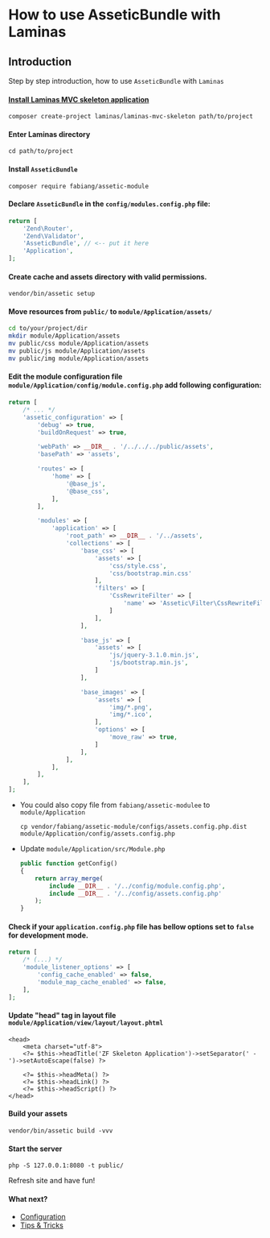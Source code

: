 # How to use AsseticBundle with Laminas
## Introduction
Step by step introduction, how to use `AsseticBundle` with `Laminas`

#### [Install Laminas MVC skeleton application](https://github.com/laminas/laminas-mvc-skeleton)
```
composer create-project laminas/laminas-mvc-skeleton path/to/project
```

#### Enter Laminas directory
```
cd path/to/project
```

#### Install `AsseticBundle`
```
composer require fabiang/assetic-module
```

#### Declare `AsseticBundle` in the `config/modules.config.php` file:
```php
return [
    'Zend\Router',
    'Zend\Validator',
    'AsseticBundle', // <-- put it here
    'Application',
];
```

#### Create cache and assets directory with valid permissions.
```
vendor/bin/assetic setup
```

#### Move resources from `public/` to `module/Application/assets/`
```bash
cd to/your/project/dir
mkdir module/Application/assets
mv public/css module/Application/assets
mv public/js module/Application/assets
mv public/img module/Application/assets
```

#### Edit the module configuration file `module/Application/config/module.config.php` add following configuration:

``` php
return [
    /* ... */
    'assetic_configuration' => [
        'debug' => true,
        'buildOnRequest' => true,

        'webPath' => __DIR__ . '/../../../public/assets',
        'basePath' => 'assets',

        'routes' => [
            'home' => [
                '@base_js',
                '@base_css',
            ],
        ],

        'modules' => [
            'application' => [
                'root_path' => __DIR__ . '/../assets',
                'collections' => [
                    'base_css' => [
                        'assets' => [
                            'css/style.css',
                            'css/bootstrap.min.css'
                        ],
                        'filters' => [
                            'CssRewriteFilter' => [
                                'name' => 'Assetic\Filter\CssRewriteFilter'
                            ]
                        ],
                    ],

                    'base_js' => [
                        'assets' => [
                            'js/jquery-3.1.0.min.js',
                            'js/bootstrap.min.js',
                        ]
                    ],

                    'base_images' => [
                        'assets' => [
                            'img/*.png',
                            'img/*.ico',
                        ],
                        'options' => [
                            'move_raw' => true,
                        ]
                    ],
                ],
            ],
        ],
    ],
];
```

- You could also copy file from `fabiang/assetic-modulee` to `module/Application`
  ```
  cp vendor/fabiang/assetic-module/configs/assets.config.php.dist module/Application/config/assets.config.php
  ```
- Update `module/Application/src/Module.php`
  ```php
  public function getConfig()
  {
      return array_merge(
          include __DIR__ . '/../config/module.config.php',
          include __DIR__ . '/../config/assets.config.php'
      );
  }
  ```

#### Check if your `application.config.php` file has bellow options set to `false` for development mode.
```php
return [
    /* (...) */
    'module_listener_options' => [
        'config_cache_enabled' => false,
        'module_map_cache_enabled' => false,
    ],
];
```

#### Update "head" tag in layout file `module/Application/view/layout/layout.phtml`
```
<head>
    <meta charset="utf-8">
    <?= $this->headTitle('ZF Skeleton Application')->setSeparator(' - ')->setAutoEscape(false) ?>

    <?= $this->headMeta() ?>
    <?= $this->headLink() ?>
    <?= $this->headScript() ?>
</head>
```

#### Build your assets
```
vendor/bin/assetic build -vvv
```

#### Start the server
```
php -S 127.0.0.1:8080 -t public/
```

Refresh site and have fun!


#### What next?
- [Configuration](https://github.com/fabiang/assetic-module/blob/master/docs/config.md)
- [Tips & Tricks](https://github.com/fabiang/assetic-module/blob/master/docs/tips.md)
